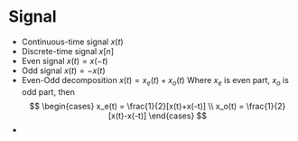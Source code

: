 # Signal
- Continuous-time signal $x(t)$
- Discrete-time signal $x[n]$ 
- Even signal $x(t) = x(-t)$
- Odd signal $x(t) = -x(t)$
- Even-Odd decomposition $x(t)=x_e(t)+x_o(t)$
Where $x_e$ is even part, $x_o$ is odd part, then 
$$
\begin{cases} 
x_e(t) = \frac{1}{2}[x(t)+x(-t)] \\ 
x_o(t) = \frac{1}{2}[x(t)-x(-t)] 
\end{cases} 
$$
- 
